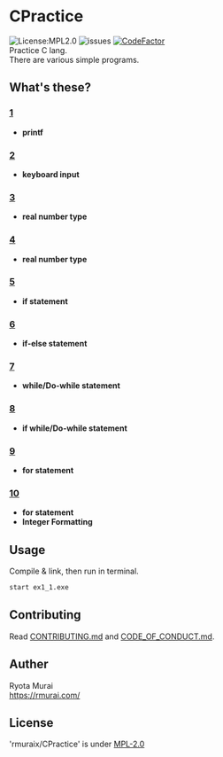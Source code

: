# CPractice  
![License:MPL2.0](https://img.shields.io/github/license/rmuraix/CPractice)
![issues](https://img.shields.io/github/issues/rmuraix/CPractice) [![CodeFactor](https://www.codefactor.io/repository/github/rmuraix/cpractice/badge)](https://www.codefactor.io/repository/github/rmuraix/cpractice)  
Practice C lang.  
There are various simple programs.  
## What's these?  
### [1](/1/)  
- **printf**  
### [2](/2/)  
- **keyboard input**  
### [3](/3/)  
- **real number type**
### [4](/4/)  
- **real number type**
### [5](/5/)  
- **if statement**
### [6](/6/)  
- **if-else statement**
### [7](/7/)  
- **while/Do-while statement**
### [8](/8/)  
- **if while/Do-while statement**
### [9](/9/)  
- **for statement**
### [10](/10/)  
- **for statement**
- **Integer Formatting**
## Usage  
Compile & link, then run in terminal.
```bash
start ex1_1.exe
```
## Contributing  
Read [CONTRIBUTING.md](/CONTRIBUTING.md) and [CODE_OF_CONDUCT.md](/CODE_OF_CONDUCT.md).  
## Auther  
 Ryota Murai  
 https://rmurai.com/  
## License  
 'rmuraix/CPractice' is under [MPL-2.0](https://www.mozilla.org/en-US/MPL/2.0/)  
